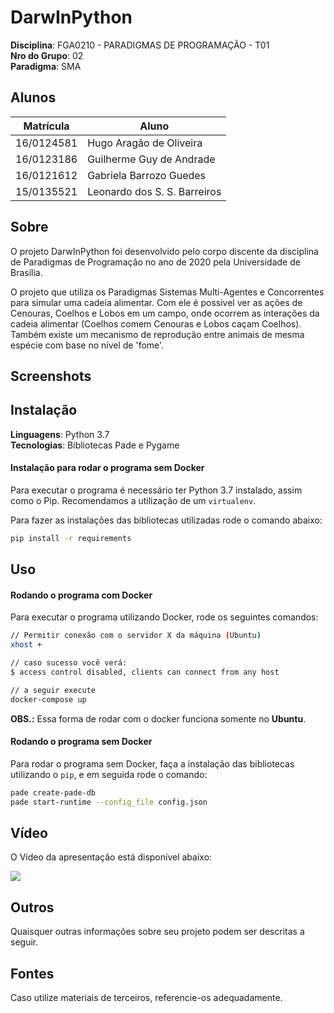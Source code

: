 # DarwInPython

**Disciplina**: FGA0210 - PARADIGMAS DE PROGRAMAÇÃO - T01 <br>
**Nro do Grupo**: 02<br>
**Paradigma**: SMA<br>

## Alunos

| Matrícula  | Aluno                        |
| ---------- | ---------------------------- |
| 16/0124581 | Hugo Aragão de Oliveira      |
| 16/0123186 | Guilherme Guy de Andrade     |
| 16/0121612 | Gabriela Barrozo Guedes      |
| 15/0135521 | Leonardo dos S. S. Barreiros |

## Sobre

O projeto DarwInPython foi desenvolvido pelo corpo discente da disciplina de Paradigmas de Programação no ano de 2020 pela Universidade de Brasília. 

O projeto que utiliza os Paradigmas Sistemas Multi-Agentes e Concorrentes para simular uma cadeia alimentar. Com ele é possivel ver as ações de Cenouras, Coelhos e Lobos em um campo, onde ocorrem as interações da cadeia alimentar (Coelhos comem Cenouras e Lobos caçam Coelhos). Também existe um mecanismo de reprodução entre animais de mesma espécie com base no nível de 'fome'.

## Screenshots

<!-- [Inicio do game](images/) -->
<!-- [Após interações](images/) -->

## Instalação

**Linguagens**: Python 3.7<br>
**Tecnologias**: Bibliotecas Pade e Pygame<br>

#### Instalação para rodar o programa sem Docker

Para executar o programa é necessário ter Python 3.7 instalado, assim como o Pip. Recomendamos a utilização de um `virtualenv`.

Para fazer as instalações das bibliotecas utilizadas rode o comando abaixo:

```sh
pip install -r requirements
```

## Uso

#### Rodando o programa com Docker

Para executar o programa utilizando Docker, rode os seguintes comandos:

```sh
// Permitir conexão com o servidor X da máquina (Ubuntu)
xhost +

// caso sucesso você verá:
$ access control disabled, clients can connect from any host

// a seguir execute
docker-compose up
```

**OBS.:** Essa forma de rodar com o docker funciona somente no **Ubuntu**.

#### Rodando o programa sem Docker

Para rodar o programa sem Docker, faça a instalação das bibliotecas utilizando o `pip`, e em seguida rode o comando:

```sh
pade create-pade-db
pade start-runtime --config_file config.json
```

## Vídeo

O Vídeo da apresentação está disponível abaixo:

[<img src="https://img.youtube.com/vi/Y3r-QRjGB8Q/maxresdefault.jpg">](https://youtu.be/Y3r-QRjGB8Q)

## Outros

Quaisquer outras informações sobre seu projeto podem ser descritas a seguir.

## Fontes

Caso utilize materiais de terceiros, referencie-os adequadamente.
